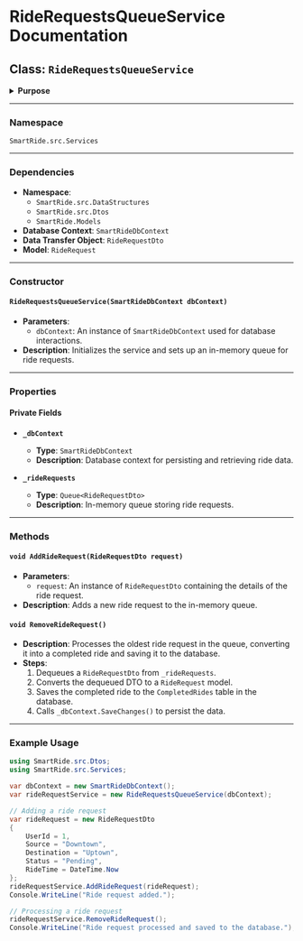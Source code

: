 # RideRequestsQueueService Documentation

## Class: `RideRequestsQueueService`

<details>
<summary><strong>Purpose</strong></summary>
Manages ride requests in a queue structure, allowing for the addition of new requests and processing of completed rides. This service interacts with the database to persist completed rides.
</details>

---

### Namespace
`SmartRide.src.Services`

---

### Dependencies
- **Namespace**:  
  - `SmartRide.src.DataStructures`
  - `SmartRide.src.Dtos`
  - `SmartRide.Models`
- **Database Context**: `SmartRideDbContext`
- **Data Transfer Object**: `RideRequestDto`
- **Model**: `RideRequest`

---

### Constructor

#### `RideRequestsQueueService(SmartRideDbContext dbContext)`
- **Parameters**:
  - `dbContext`: An instance of `SmartRideDbContext` used for database interactions.
- **Description**: Initializes the service and sets up an in-memory queue for ride requests.

---

### Properties
#### Private Fields
- **`_dbContext`**
  - **Type**: `SmartRideDbContext`
  - **Description**: Database context for persisting and retrieving ride data.
  
- **`_rideRequests`**
  - **Type**: `Queue<RideRequestDto>`
  - **Description**: In-memory queue storing ride requests.

---

### Methods

#### `void AddRideRequest(RideRequestDto request)`
- **Parameters**:
  - `request`: An instance of `RideRequestDto` containing the details of the ride request.
- **Description**: Adds a new ride request to the in-memory queue.

#### `void RemoveRideRequest()`
- **Description**: Processes the oldest ride request in the queue, converting it into a completed ride and saving it to the database.
- **Steps**:
  1. Dequeues a `RideRequestDto` from `_rideRequests`.
  2. Converts the dequeued DTO to a `RideRequest` model.
  3. Saves the completed ride to the `CompletedRides` table in the database.
  4. Calls `_dbContext.SaveChanges()` to persist the data.

---

### Example Usage

```csharp
using SmartRide.src.Dtos;
using SmartRide.src.Services;

var dbContext = new SmartRideDbContext();
var rideRequestService = new RideRequestsQueueService(dbContext);

// Adding a ride request
var rideRequest = new RideRequestDto
{
    UserId = 1,
    Source = "Downtown",
    Destination = "Uptown",
    Status = "Pending",
    RideTime = DateTime.Now
};
rideRequestService.AddRideRequest(rideRequest);
Console.WriteLine("Ride request added.");

// Processing a ride request
rideRequestService.RemoveRideRequest();
Console.WriteLine("Ride request processed and saved to the database.");
